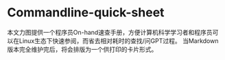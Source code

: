 # Commandline-quick-sheet
本文力图提供一个程序员On-hand速查手册，方便计算机科学学习者和程序员可以在Linux生态下快速参阅，而省去相对耗时的查找/问GPT过程。
当Markdown版本完全维护完后，将会排版为一个供打印的卡片形式。
